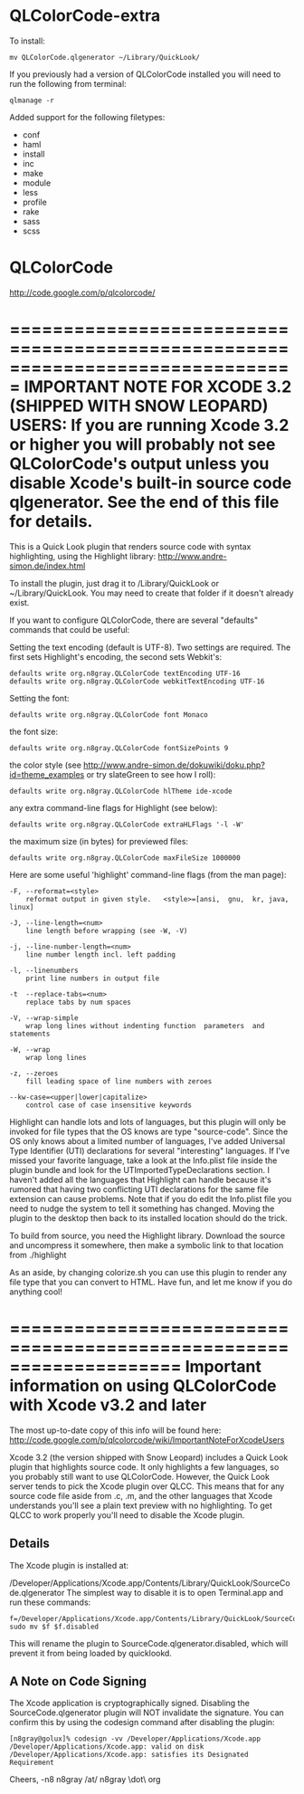 QLColorCode-extra
=================

To install:

	mv QLColorCode.qlgenerator ~/Library/QuickLook/

If you previously had a version of QLColorCode installed you will need to run the following from terminal:

	qlmanage -r

Added support for the following filetypes:

* conf
* haml
* install
* inc
* make
* module
* less
* profile
* rake
* sass
* scss


QLColorCode
===========
<http://code.google.com/p/qlcolorcode/>

===============================================================================
IMPORTANT NOTE FOR XCODE 3.2 (SHIPPED WITH SNOW LEOPARD) USERS:
If you are running Xcode 3.2 or higher you will probably not see QLColorCode's
output unless you disable Xcode's built-in source code qlgenerator.
See the end of this file for details.
===============================================================================

This is a Quick Look plugin that renders source code with syntax highlighting,
using the Highlight library: <http://www.andre-simon.de/index.html>

To install the plugin, just drag it to /Library/QuickLook or ~/Library/QuickLook.
You may need to create that folder if it doesn't already exist.

If you want to configure QLColorCode, there are several "defaults" commands
that could be useful:

Setting the text encoding (default is UTF-8).  Two settings are required.  The
first sets Highlight's encoding, the second sets Webkit's:

    defaults write org.n8gray.QLColorCode textEncoding UTF-16
    defaults write org.n8gray.QLColorCode webkitTextEncoding UTF-16

Setting the font:

    defaults write org.n8gray.QLColorCode font Monaco

the font size:

    defaults write org.n8gray.QLColorCode fontSizePoints 9

the color style (see http://www.andre-simon.de/dokuwiki/doku.php?id=theme_examples
or try slateGreen to see how I roll):

    defaults write org.n8gray.QLColorCode hlTheme ide-xcode

any extra command-line flags for Highlight (see below):

    defaults write org.n8gray.QLColorCode extraHLFlags '-l -W'

the maximum size (in bytes) for previewed files:

    defaults write org.n8gray.QLColorCode maxFileSize 1000000

Here are some useful 'highlight' command-line flags (from the man page):

	-F, --reformat=<style>
		reformat output in given style.   <style>=[ansi,  gnu,  kr, java, linux]

	-J, --line-length=<num>
		line length before wrapping (see -W, -V)

	-j, --line-number-length=<num>
		line number length incl. left padding

	-l, --linenumbers
		print line numbers in output file

	-t  --replace-tabs=<num>
		replace tabs by num spaces

	-V, --wrap-simple
		wrap long lines without indenting function  parameters  and statements

	-W, --wrap
		wrap long lines

	-z, --zeroes
		fill leading space of line numbers with zeroes

	--kw-case=<upper|lower|capitalize>
		control case of case insensitive keywords

Highlight can handle lots and lots of languages, but this plugin will only be
invoked for file types that the OS knows are type "source-code".  Since the OS
only knows about a limited number of languages, I've added Universal Type
Identifier (UTI) declarations for several "interesting" languages.  If I've
missed your favorite language, take a look at the Info.plist file inside the
plugin bundle and look for the UTImportedTypeDeclarations section.  I
haven't added all the languages that Highlight can handle because it's rumored
that having two conflicting UTI declarations for the same file extension can
cause problems.  Note that if you do edit the Info.plist file you need to
nudge the system to tell it something has changed.  Moving the plugin to the
desktop then back to its installed location should do the trick.

To build from source, you need the Highlight library.  Download the source and
uncompress it somewhere, then make a symbolic link to that location from
./highlight

As an aside, by changing colorize.sh you can use this plugin to render any file
type that you can convert to HTML.  Have fun, and let me know if you do anything
cool!

====================================================================
Important information on using QLColorCode with Xcode v3.2 and later
====================================================================

The most up-to-date copy of this info will be found here:
  http://code.google.com/p/qlcolorcode/wiki/ImportantNoteForXcodeUsers

Xcode 3.2 (the version shipped with Snow Leopard) includes a Quick Look plugin
that highlights source code. It only highlights a few languages, so you probably
still want to use QLColorCode. However, the Quick Look server tends to pick the
Xcode plugin over QLCC. This means that for any source code file aside from .c,
.m, and the other languages that Xcode understands you'll see a plain text
preview with no highlighting. To get QLCC to work properly you'll need to
disable the Xcode plugin.

Details
-------

The Xcode plugin is installed at:

/Developer/Applications/Xcode.app/Contents/Library/QuickLook/SourceCode.qlgenerator
The simplest way to disable it is to open Terminal.app and run these commands:

	f=/Developer/Applications/Xcode.app/Contents/Library/QuickLook/SourceCode.qlgenerator
	sudo mv $f $f.disabled

This will rename the plugin to SourceCode.qlgenerator.disabled, which will
prevent it from being loaded by quicklookd.

A Note on Code Signing
----------------------

The Xcode application is cryptographically signed. Disabling the
SourceCode.qlgenerator plugin will NOT invalidate the signature. You can
confirm this by using the codesign command after disabling the plugin:

	[n8gray@golux]% codesign -vv /Developer/Applications/Xcode.app
	/Developer/Applications/Xcode.app: valid on disk
	/Developer/Applications/Xcode.app: satisfies its Designated Requirement

Cheers,
-n8
n8gray /at/ n8gray \dot\ org
